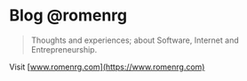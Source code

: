 # Blog @romenrg
> Thoughts and experiences; about Software, Internet and Entrepreneurship.

Visit [www.romenrg.com](https://www.romenrg.com)
